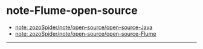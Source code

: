 # note-Flume-open-source

- [note: zozoSpider/note/open-source/open-source-Java](https://github.com/zozospider/note/blob/master/open-source/open-source-Java.md)
- [note: zozoSpider/note/open-source/open-source-Flume](https://github.com/zozospider/note/blob/master/open-source/open-source-Flume.md)

---
